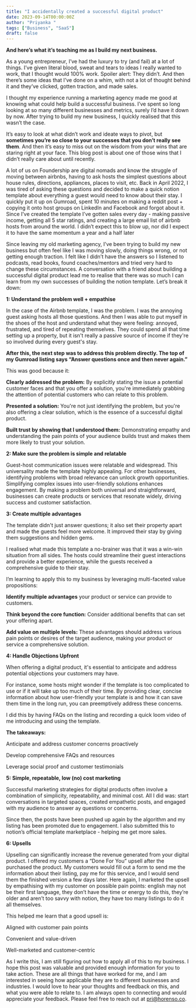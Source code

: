 ```yaml
---
title: "I accidentally created a successful digital product"
date: 2023-09-14T00:00:00Z
author: "Priyanka "
tags: ["Business", "SaaS"]
draft: false
---
```

**And here’s what it’s teaching me as I build my next business.**

As a young entrepreneur, I’ve had the luxury to try (and fail) at a lot of things. I’ve
given literal blood, sweat and tears to ideas I really wanted to work, that I thought
would 100% work. Spoiler alert: They didn’t. And then there’s some ideas that I’ve
done on a whim, with not a lot of thought behind it and they’ve clicked, gotten
traction, and made sales.


I thought my experience running a marketing agency made me good at knowing
what could help build a successful business. I’ve spent so long looking at so many
different businesses and metrics, surely I’d have it down by now. After trying to build
my new business, I quickly realised that this wasn’t the case.


It’s easy to look at what didn’t work and ideate ways to pivot, but **sometimes you’re
so close to your successes that you don’t really see them**. And then it’s easy to
miss out on the wisdom from your wins that are staring right at your face. This blog
post is about one of those wins that I didn’t really care about until recently.


A lot of us on Foundership are digital nomads and know the struggle of moving
between airbnbs, having to ask hosts the simplest questions about house rules,
directions, appliances, places to visit, etc. Back in April 2022, I was tired of asking
these questions and decided to make a quick notion template about everything a
guest would need to know about their stay. I quickly put it up on Gumroad, spent 10
minutes on making a reddit post + copying it onto host groups on LinkedIn and
Facebook and forgot about it. Since I’ve created the template I’ve gotten sales every
day - making passive income, getting all 5 star ratings, and creating a large email list
of airbnb hosts from around the world. I didn’t expect this to blow up, nor did I expect
it to have the same momentum a year and a half later


Since leaving my old marketing agency, I’ve been trying to build my new business
but often feel like I was moving slowly, doing things wrong, or not getting enough
traction. I felt like I didn’t have the answers so I listened to podcasts, read books,
found coaches/mentors and tried very hard to change these circumstances. A
conversation with a friend about building a successful digital product lead me to
realise that there was so much I can learn from my own successes of building the
notion template. Let’s break it down:


**1: Understand the problem well + empathise**


In the case of the Airbnb template, I was the problem. I was the annoying guest
asking hosts all those questions. And then I was able to put myself in the shoes of
the host and understand what they were feeling: annoyed, frustrated, and tired of
repeating themselves. They could spend all that time setting up a property, but it isn't
really a passive source of income if they're so involved during every guest's stay.


**After this, the next step was to address this problem directly. The top of my
Gumroad listing says “Answer questions once and then never again.”**


This was good because it:


**Clearly addressed the problem:** By explicitly stating the issue a potential
customer faces and that you offer a solution, you're immediately grabbing the
attention of potential customers who can relate to this problem.


**Presented a solution:** You're not just identifying the problem, but you're also
offering a clear solution, which is the essence of a successful digital product.


**Built trust by showing that I understood them:** Demonstrating empathy and
understanding the pain points of your audience builds trust and makes them
more likely to trust your solution.


**2: Make sure the problem is simple and relatable**


Guest-host communication issues were relatable and widespread. This universality
made the template highly appealing. For other businesses, identifying problems with
broad relevance can unlock growth opportunities. Simplifying complex issues into
user-friendly solutions enhances engagement. By making a problem both universal
and straightforward, businesses can create products or services that resonate
widely, driving success and customer satisfaction.


**3: Create multiple advantages**


The template didn't just answer questions; it also set their property apart and made
the guests feel more welcome. It improved their stay by giving them suggestions and
hidden gems.


I realised what made this template a no-brainer was that it was a win-win situation
from all sides. The hosts could streamline their guest interactions and provide a
better experience, while the guests received a comprehensive guide to their stay.


I’m learning to apply this to my business by leveraging multi-faceted value
propositions:


**Identify multiple advantages** your product or service can provide to customers.


**Think beyond the core function:** Consider additional benefits that can set your
offering apart.


**Add value on multiple levels:** These advantages should address various pain
points or desires of the target audience, making your product or service a
comprehensive solution.


**4: Handle Objections Upfront**


When offering a digital product, it's essential to anticipate and address potential
objections your customers may have.


For instance, some hosts might wonder if the template is too complicated to use or if
it will take up too much of their time. By providing clear, concise information about
how user-friendly your template is and how it can save them time in the long run, you
can preemptively address these concerns.


I did this by having FAQs on the listing and recording a quick loom video of me
introducing and using the template.


**The takeaways:**


Anticipate and address customer concerns proactively


Develop comprehensive FAQs and resources


Leverage social proof and customer testimonials


**5: Simple, repeatable, low (no) cost marketing**


Successful marketing strategies for digital products often involve a combination of
simplicity, repeatability, and minimal cost. All I did was: start conversations in
targeted spaces, created empathetic posts, and engaged with my audience to
answer ay questions or concerns.


Since then, the posts have been pushed up again by the algorithm and my listing
has been promoted due to engagement. I also submitted this to notion’s official
template marketplace - helping me get more sales.


**6: Upsells**


Upselling can significantly increase the revenue generated from your digital product.
I offered my customers a “Done For You” upsell after the purchased the product. My
customers would fill out a form to send me the information about their listing, pay me
for this service, and I would send them the finished version a few days later.
Here again, I marketed the upsell by empathising with my customer on possible pain
points: english may not be their first language, they don’t have the time or energy to
do this, they’re older and aren’t too savvy with notion, they have too many listings to
do it all themselves.


This helped me learn that a good upsell is:


Aligned with customer pain points


Convenient and value-driven


Well-marketed and customer-centric


As I write this, I am still figuring out how to apply all of this to my business. I hope
this post was valuable and provided enough information for you to take action.
These are all things that have worked for me, and I am interested in seeing how
applicable they are to different businesses and industries. I would love to hear your
thoughts and feedback on this, and what you were able to relate to. I am always
open to connecting and would appreciate your feedback. Please feel free to reach
out at pri@horenso.co.

